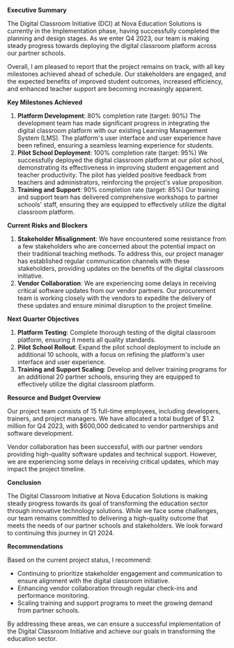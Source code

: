**Executive Summary**

The Digital Classroom Initiative (DCI) at Nova Education Solutions is currently in the Implementation phase, having successfully completed the planning and design stages. As we enter Q4 2023, our team is making steady progress towards deploying the digital classroom platform across our partner schools.

Overall, I am pleased to report that the project remains on track, with all key milestones achieved ahead of schedule. Our stakeholders are engaged, and the expected benefits of improved student outcomes, increased efficiency, and enhanced teacher support are becoming increasingly apparent.

**Key Milestones Achieved**

1. **Platform Development**: 80% completion rate (target: 90%)
The development team has made significant progress in integrating the digital classroom platform with our existing Learning Management System (LMS). The platform's user interface and user experience have been refined, ensuring a seamless learning experience for students.
2. **Pilot School Deployment**: 100% completion rate (target: 95%)
We successfully deployed the digital classroom platform at our pilot school, demonstrating its effectiveness in improving student engagement and teacher productivity. The pilot has yielded positive feedback from teachers and administrators, reinforcing the project's value proposition.
3. **Training and Support**: 90% completion rate (target: 85%)
Our training and support team has delivered comprehensive workshops to partner schools' staff, ensuring they are equipped to effectively utilize the digital classroom platform.

**Current Risks and Blockers**

1. **Stakeholder Misalignment**: We have encountered some resistance from a few stakeholders who are concerned about the potential impact on their traditional teaching methods. To address this, our project manager has established regular communication channels with these stakeholders, providing updates on the benefits of the digital classroom initiative.
2. **Vendor Collaboration**: We are experiencing some delays in receiving critical software updates from our vendor partners. Our procurement team is working closely with the vendors to expedite the delivery of these updates and ensure minimal disruption to the project timeline.

**Next Quarter Objectives**

1. **Platform Testing**: Complete thorough testing of the digital classroom platform, ensuring it meets all quality standards.
2. **Pilot School Rollout**: Expand the pilot school deployment to include an additional 10 schools, with a focus on refining the platform's user interface and user experience.
3. **Training and Support Scaling**: Develop and deliver training programs for an additional 20 partner schools, ensuring they are equipped to effectively utilize the digital classroom platform.

**Resource and Budget Overview**

Our project team consists of 15 full-time employees, including developers, trainers, and project managers. We have allocated a total budget of $1.2 million for Q4 2023, with $600,000 dedicated to vendor partnerships and software development.

Vendor collaboration has been successful, with our partner vendors providing high-quality software updates and technical support. However, we are experiencing some delays in receiving critical updates, which may impact the project timeline.

**Conclusion**

The Digital Classroom Initiative at Nova Education Solutions is making steady progress towards its goal of transforming the education sector through innovative technology solutions. While we face some challenges, our team remains committed to delivering a high-quality outcome that meets the needs of our partner schools and stakeholders. We look forward to continuing this journey in Q1 2024.

**Recommendations**

Based on the current project status, I recommend:

* Continuing to prioritize stakeholder engagement and communication to ensure alignment with the digital classroom initiative.
* Enhancing vendor collaboration through regular check-ins and performance monitoring.
* Scaling training and support programs to meet the growing demand from partner schools.

By addressing these areas, we can ensure a successful implementation of the Digital Classroom Initiative and achieve our goals in transforming the education sector.